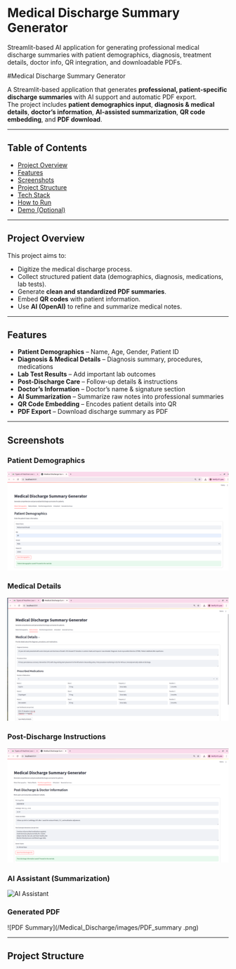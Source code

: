 #  Medical Discharge Summary Generator
Streamlit-based AI application for generating professional medical discharge summaries with patient demographics, diagnosis, treatment details, doctor info, QR integration, and downloadable PDFs.

#Medical Discharge Summary Generator

A Streamlit-based application that generates **professional, patient-specific discharge summaries** with AI support and automatic PDF export.  
The project includes **patient demographics input**, **diagnosis & medical details**, **doctor’s information**, **AI-assisted summarization**, **QR code embedding**, and **PDF download**.

---

## Table of Contents

- [Project Overview](#project-overview)  
- [Features](#features)  
- [Screenshots](#screenshots)  
- [Project Structure](#project-structure)  
- [Tech Stack](#tech-stack)  
- [How to Run](#how-to-run)  
- [Demo (Optional)](#demo-optional)  

---

##  Project Overview

This project aims to:

- Digitize the medical discharge process.  
- Collect structured patient data (demographics, diagnosis, medications, lab tests).  
- Generate **clean and standardized PDF summaries**.  
- Embed **QR codes** with patient information.  
- Use **AI (OpenAI)** to refine and summarize medical notes.  

---

## Features

-  **Patient Demographics** – Name, Age, Gender, Patient ID  
-  **Diagnosis & Medical Details** – Diagnosis summary, procedures, medications  
-  **Lab Test Results** – Add important lab outcomes  
-  **Post-Discharge Care** – Follow-up details & instructions  
-  **Doctor’s Information** – Doctor’s name & signature section  
-  **AI Summarization** – Summarize raw notes into professional summaries  
-  **QR Code Embedding** – Encodes patient details into QR  
-  **PDF Export** – Download discharge summary as PDF  

---

##   Screenshots

###  Patient Demographics  
![Patient Demographics](/Medical_Discharge/images/Patient_Demographics.png)

###  Medical Details  
![Medical Details](/Medical_Discharge/images/Medical_Details.png)

###  Post-Discharge Instructions  
![Post Discharge](Medical_Discharge/images/Post-Discharge.png)

### AI Assistant (Summarization)  
![AI Assistant](/Medical_Dischargeimages/AI_Assistant.png)

###  Generated PDF  
![PDF Summary](/Medical_Discharge/images/PDF_summary .png)

---

##  Project Structure

